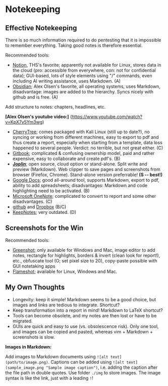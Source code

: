 # Notekeeping

## Effective Notekeeping

There is so much information required to do pentesting that it is impossible to
remember everything. Taking good notes is therefore essential.

Recommended tools:

* [Notion](www.notion.so), THS's favorite; apparently not available for Linux, stores
  data in the cloud (pro: accessible from everywhere, con: not for confidential
  data); GUI-based, lots of style elements using "/" commands, even including
  AI writing assistance, uses Markdown. (A)
* [Obsidian](www.obsidian.md); Alex Olsen's favorite, all operating systems,
  uses Markdown, disadvantage: images are added to the hierarchy. Syncs nicely
  with github and is free. (A)

Add structure to notes: chapters, headlines, etc.

**[Alex Olsen's youtube video:]** (https://www.youtube.com/watch?v=KpX7v5Ym3wg)

* [CherryTree](); comes packaged with Kali Linux (still up to date?), no
  syncing or working from different machines, easy to export to pdf and thus
  create a report, especially when starting from a template, data loss happened
  to several people. Verdict: no terrible, but not great either. (C)
* [Gitbook](www.gitbook.com); complicated & confusing ownership model, paid and
  rather expensive, easy to collaborate and create pdf's. (B)
* **[Joplin](joplinapp.org)**; open source, cloud option or stand-alone. Split
  write and preview (Markdown). Web clipper to save pages and screenshots from
  browser (Firefox, Chrome). Stand-alone version preferrable! **(S -- best!)**
* [Google Docs](docs.google.com); good all-around tool, supports Markdown,
  export to pdf, ability to add spreadsheets; disadvantages: Markdown and code
  highlighting need to be activated. (B)
* [Microsoft OneNote](); complicated to convert to report and some other
  disadvantages. (C)
* [github](www.github.com) and [Dropbox](www.dropbox.com) (B/C)
* [KeepNotes](); very outdated. (D)


## Screenshots for the Win

Recommended tools:

* [Greenshot](getgreenshot.org); only available for Windows and Mac, image
  editor to add notes, rectangle for highlights, borders & invert (clean look
  for report!), etc., obfuscate tool (O; set pixel size to 20), copy-paste
  possible with GUI notetaking apps 
* [Flameshot](https://flameshot.org/); available for Linux, Windows and Mac.

## My Own Thoughts

* Longevity: keep it simple! Markdown seems to be a good choice, but images and
  links are tedious to integrate. Shortcut?
* Keep transformation into a report in mind! Markdown to LaTeX shortcut?
* Tools can become obsolete, and my notes are then lost or have to be migrated.
* GUIs are quick and easy to use (vs. obsolescence risk). Only one tool, and
  images can be copied and pasted, whereas vim + Markdown + screenshots is
  slow.

**Images in Markdown:**

Add images to Markdown documents using `![alt text](path/to/image.png)`. Captions
can be added using `![alt text](sample_image.png "Sample image caption")`, i.e.
adding the caption after the file path in double quotes. Use folder `./img` to
store images. The image syntax is like the link, just with a leading `!`!


